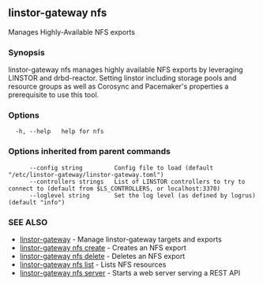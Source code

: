 ## linstor-gateway nfs

Manages Highly-Available NFS exports

### Synopsis

linstor-gateway nfs manages highly available NFS exports by leveraging LINSTOR
and drbd-reactor. Setting linstor including storage pools and resource groups
as well as Corosync and Pacemaker's properties a prerequisite to use this tool.

### Options

```
  -h, --help   help for nfs
```

### Options inherited from parent commands

```
      --config string         Config file to load (default "/etc/linstor-gateway/linstor-gateway.toml")
      --controllers strings   List of LINSTOR controllers to try to connect to (default from $LS_CONTROLLERS, or localhost:3370)
      --loglevel string       Set the log level (as defined by logrus) (default "info")
```

### SEE ALSO

* [linstor-gateway](linstor-gateway.md)	 - Manage linstor-gateway targets and exports
* [linstor-gateway nfs create](linstor-gateway_nfs_create.md)	 - Creates an NFS export
* [linstor-gateway nfs delete](linstor-gateway_nfs_delete.md)	 - Deletes an NFS export
* [linstor-gateway nfs list](linstor-gateway_nfs_list.md)	 - Lists NFS resources
* [linstor-gateway nfs server](linstor-gateway_nfs_server.md)	 - Starts a web server serving a REST API

